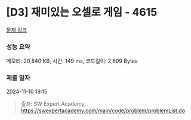# [D3] 재미있는 오셀로 게임 - 4615 

[문제 링크](https://swexpertacademy.com/main/code/problem/problemDetail.do?contestProbId=AWQmA4uK8ygDFAXj) 

### 성능 요약

메모리: 20,840 KB, 시간: 149 ms, 코드길이: 2,609 Bytes

### 제출 일자

2024-11-10 19:15



> 출처: SW Expert Academy, https://swexpertacademy.com/main/code/problem/problemList.do